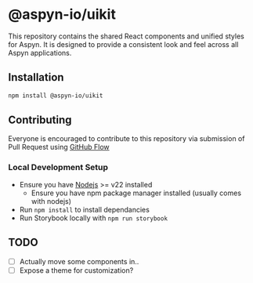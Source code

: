 # @aspyn-io/uikit

This repository contains the shared React components and unified styles for
Aspyn. It is designed to provide a consistent look and feel across all Aspyn
applications.

## Installation

```sh
npm install @aspyn-io/uikit
```

## Contributing

Everyone is encouraged to contribute to this repository via submission of Pull Request using [GitHub Flow](https://docs.github.com/en/get-started/using-github/github-flow)

### Local Development Setup

- Ensure you have [Nodejs](https://nodejs.org/en/download) >= v22 installed
  - Ensure you have npm package manager installed (usually comes with nodejs)
- Run `npm install` to install dependancies
- Run Storybook locally with `npm run storybook`

## TODO

- [ ] Actually move some components in..
- [ ] Expose a theme for customization?
